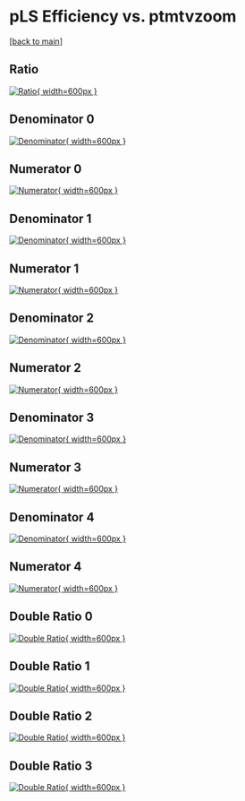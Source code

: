 # pLS Efficiency vs. ptmtvzoom

[[back to main](./)]



## Ratio

[![Ratio](../mtv/var/pLS_xtr_13_0_eff_ptmtvzoom.png){ width=600px }](../mtv/var/pLS_xtr_13_0_eff_ptmtvzoom.pdf)

## Denominator 0

[![Denominator](../mtv/den/pLS_xtr_13_0_eff_ptmtvzoom_den0.png){ width=600px }](../mtv/den/pLS_xtr_13_0_eff_ptmtvzoom_den0.pdf)

## Numerator 0

[![Numerator](../mtv/num/pLS_xtr_13_0_eff_ptmtvzoom_num0.png){ width=600px }](../mtv/num/pLS_xtr_13_0_eff_ptmtvzoom_num0.pdf)

## Denominator 1

[![Denominator](../mtv/den/pLS_xtr_13_0_eff_ptmtvzoom_den1.png){ width=600px }](../mtv/den/pLS_xtr_13_0_eff_ptmtvzoom_den1.pdf)

## Numerator 1

[![Numerator](../mtv/num/pLS_xtr_13_0_eff_ptmtvzoom_num1.png){ width=600px }](../mtv/num/pLS_xtr_13_0_eff_ptmtvzoom_num1.pdf)

## Denominator 2

[![Denominator](../mtv/den/pLS_xtr_13_0_eff_ptmtvzoom_den2.png){ width=600px }](../mtv/den/pLS_xtr_13_0_eff_ptmtvzoom_den2.pdf)

## Numerator 2

[![Numerator](../mtv/num/pLS_xtr_13_0_eff_ptmtvzoom_num2.png){ width=600px }](../mtv/num/pLS_xtr_13_0_eff_ptmtvzoom_num2.pdf)

## Denominator 3

[![Denominator](../mtv/den/pLS_xtr_13_0_eff_ptmtvzoom_den3.png){ width=600px }](../mtv/den/pLS_xtr_13_0_eff_ptmtvzoom_den3.pdf)

## Numerator 3

[![Numerator](../mtv/num/pLS_xtr_13_0_eff_ptmtvzoom_num3.png){ width=600px }](../mtv/num/pLS_xtr_13_0_eff_ptmtvzoom_num3.pdf)

## Denominator 4

[![Denominator](../mtv/den/pLS_xtr_13_0_eff_ptmtvzoom_den4.png){ width=600px }](../mtv/den/pLS_xtr_13_0_eff_ptmtvzoom_den4.pdf)

## Numerator 4

[![Numerator](../mtv/num/pLS_xtr_13_0_eff_ptmtvzoom_num4.png){ width=600px }](../mtv/num/pLS_xtr_13_0_eff_ptmtvzoom_num4.pdf)

## Double Ratio 0

[![Double Ratio](../mtv/ratio/pLS_xtr_13_0_eff_ptmtvzoom_ratio0.png){ width=600px }](../mtv/ratio/pLS_xtr_13_0_eff_ptmtvzoom_ratio0.pdf)

## Double Ratio 1

[![Double Ratio](../mtv/ratio/pLS_xtr_13_0_eff_ptmtvzoom_ratio1.png){ width=600px }](../mtv/ratio/pLS_xtr_13_0_eff_ptmtvzoom_ratio1.pdf)

## Double Ratio 2

[![Double Ratio](../mtv/ratio/pLS_xtr_13_0_eff_ptmtvzoom_ratio2.png){ width=600px }](../mtv/ratio/pLS_xtr_13_0_eff_ptmtvzoom_ratio2.pdf)

## Double Ratio 3

[![Double Ratio](../mtv/ratio/pLS_xtr_13_0_eff_ptmtvzoom_ratio3.png){ width=600px }](../mtv/ratio/pLS_xtr_13_0_eff_ptmtvzoom_ratio3.pdf)

